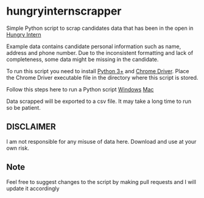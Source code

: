 # hungryinternscrapper

Simple Python script to scrap candidates data that has been in the open in [Hungry Intern](https://hungryintern.com/candidate-listing/)

Example data contains candidate personal information such as name, address and phone number. Due to the inconsistent formatting and lack of completeness, 
some data might be missing in the candidate.

To run this script you need to install [Python 3+](https://www.python.org/downloads/) and [Chrome Driver](https://chromedriver.chromium.org/downloads).
Place the Chrome Driver executable file in the directory where this script is stored.

Follow this steps here to run a Python script 
[Windows](https://docs.python.org/3/faq/windows.html)
[Mac](https://docs.python.org/3/using/mac.html)

Data scrapped will be exported to a csv file.
It may take a long time to run so be patient.

## DISCLAIMER

I am not responsible for any misuse of data here. Download and use at your own risk.


## Note

Feel free to suggest changes to the script by making pull requests and I will update it accordingly



